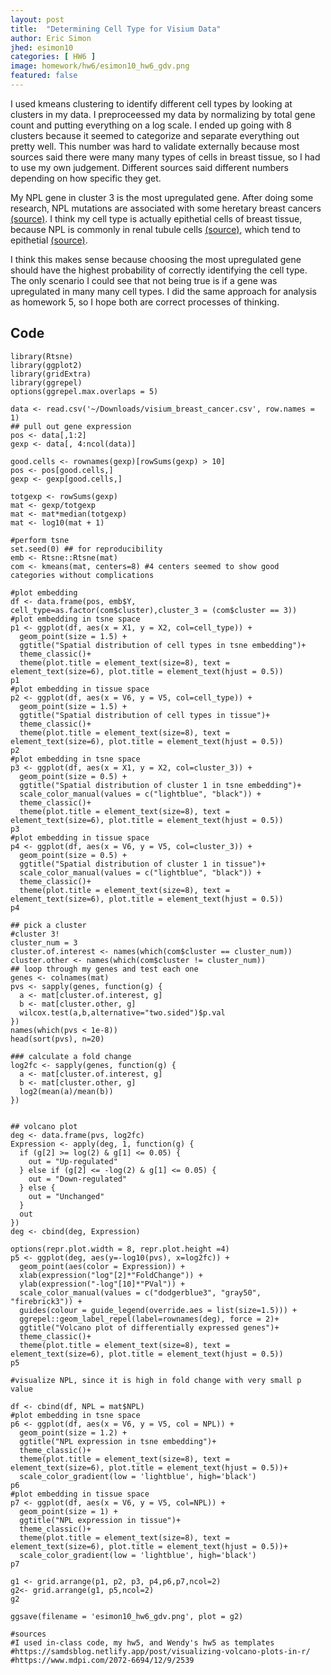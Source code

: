 ```yaml
---
layout: post
title:  "Determining Cell Type for Visium Data"
author: Eric Simon
jhed: esimon10
categories: [ HW6 ]
image: homework/hw6/esimon10_hw6_gdv.png
featured: false
---
```


I used kmeans clustering to identify different cell types by looking at clusters in my data. I preproceessed my data by normalizing by total gene count and putting everything on a log scale. I ended up going with 8 clusters because it seemed to categorize and separate everything out pretty well. This number was hard to validate externally because most sources said there were many many types of cells in breast tissue, so I had to use my own judgement. Different sources said different numbers depending on how specific they get.

My NPL gene in cluster 3 is the most upregulated gene. After doing some research, NPL mutations are associated with some heretary breast cancers [(source)](https://www.mdpi.com/2072-6694/12/9/2539). I think my cell type is actually epithetial cells of breast tissue, because NPL is commonly in renal tubule cells [(source)](https://www.proteinatlas.org/ENSG00000135838-NPL/pathology), which tend to epithetial [(source)](https://www.frontiersin.org/articles/10.3389/fimmu.2020.578952/full).

I think this makes sense because choosing the most upregulated gene should have the highest probability of correctly identifying the cell type. The only scenario I could see that not being true is if a gene was upregulated in many many cell types. I did the same approach for analysis as homework 5, so I hope both are correct processes of thinking.


## Code

```{r}
library(Rtsne)
library(ggplot2)
library(gridExtra)
library(ggrepel)
options(ggrepel.max.overlaps = 5)

data <- read.csv('~/Downloads/visium_breast_cancer.csv', row.names = 1)
## pull out gene expression
pos <- data[,1:2]
gexp <- data[, 4:ncol(data)]

good.cells <- rownames(gexp)[rowSums(gexp) > 10]
pos <- pos[good.cells,]
gexp <- gexp[good.cells,]

totgexp <- rowSums(gexp)
mat <- gexp/totgexp
mat <- mat*median(totgexp)
mat <- log10(mat + 1)

#perform tsne
set.seed(0) ## for reproducibility
emb <- Rtsne::Rtsne(mat)
com <- kmeans(mat, centers=8) #4 centers seemed to show good categories without complications

#plot embedding
df <- data.frame(pos, emb$Y, cell_type=as.factor(com$cluster),cluster_3 = (com$cluster == 3))
#plot embedding in tsne space
p1 <- ggplot(df, aes(x = X1, y = X2, col=cell_type)) + 
  geom_point(size = 1.5) +
  ggtitle("Spatial distribution of cell types in tsne embedding")+
  theme_classic()+
  theme(plot.title = element_text(size=8), text = element_text(size=6), plot.title = element_text(hjust = 0.5))
p1
#plot embedding in tissue space
p2 <- ggplot(df, aes(x = V6, y = V5, col=cell_type)) + 
  geom_point(size = 1.5) + 
  ggtitle("Spatial distribution of cell types in tissue")+
  theme_classic()+
  theme(plot.title = element_text(size=8), text = element_text(size=6), plot.title = element_text(hjust = 0.5))
p2
#plot embedding in tsne space
p3 <- ggplot(df, aes(x = X1, y = X2, col=cluster_3)) + 
  geom_point(size = 0.5) +
  ggtitle("Spatial distribution of cluster 1 in tsne embedding")+
  scale_color_manual(values = c("lightblue", "black")) +
  theme_classic()+
  theme(plot.title = element_text(size=8), text = element_text(size=6), plot.title = element_text(hjust = 0.5))
p3
#plot embedding in tissue space
p4 <- ggplot(df, aes(x = V6, y = V5, col=cluster_3)) + 
  geom_point(size = 0.5) + 
  ggtitle("Spatial distribution of cluster 1 in tissue")+
  scale_color_manual(values = c("lightblue", "black")) +
  theme_classic()+
  theme(plot.title = element_text(size=8), text = element_text(size=6), plot.title = element_text(hjust = 0.5))
p4

## pick a cluster
#cluster 3!
cluster_num = 3
cluster.of.interest <- names(which(com$cluster == cluster_num))
cluster.other <- names(which(com$cluster != cluster_num))
## loop through my genes and test each one
genes <- colnames(mat)
pvs <- sapply(genes, function(g) {
  a <- mat[cluster.of.interest, g]
  b <- mat[cluster.other, g]
  wilcox.test(a,b,alternative="two.sided")$p.val
})
names(which(pvs < 1e-8))
head(sort(pvs), n=20)

### calculate a fold change
log2fc <- sapply(genes, function(g) {
  a <- mat[cluster.of.interest, g]
  b <- mat[cluster.other, g]
  log2(mean(a)/mean(b))
})


## volcano plot
deg <- data.frame(pvs, log2fc)
Expression <- apply(deg, 1, function(g) {
  if (g[2] >= log(2) & g[1] <= 0.05) {
    out = "Up-regulated"
  } else if (g[2] <= -log(2) & g[1] <= 0.05) {
    out = "Down-regulated"
  } else {
    out = "Unchanged"
  }
  out
})
deg <- cbind(deg, Expression)

options(repr.plot.width = 8, repr.plot.height =4)
p5 <- ggplot(deg, aes(y=-log10(pvs), x=log2fc)) + 
  geom_point(aes(color = Expression)) +
  xlab(expression("log"[2]*"FoldChange")) + 
  ylab(expression("-log"[10]*"PVal")) +
  scale_color_manual(values = c("dodgerblue3", "gray50", "firebrick3")) +
  guides(colour = guide_legend(override.aes = list(size=1.5))) +
  ggrepel::geom_label_repel(label=rownames(deg), force = 2)+
  ggtitle("Volcano plot of differentially expressed genes")+
  theme_classic()+
  theme(plot.title = element_text(size=8), text = element_text(size=6), plot.title = element_text(hjust = 0.5))
p5

#visualize NPL, since it is high in fold change with very small p value

df <- cbind(df, NPL = mat$NPL)
#plot embedding in tsne space
p6 <- ggplot(df, aes(x = V6, y = V5, col = NPL)) + 
  geom_point(size = 1.2) +
  ggtitle("NPL expression in tsne embedding")+
  theme_classic()+
  theme(plot.title = element_text(size=8), text = element_text(size=6), plot.title = element_text(hjust = 0.5))+
  scale_color_gradient(low = 'lightblue', high='black')
p6
#plot embedding in tissue space
p7 <- ggplot(df, aes(x = V6, y = V5, col=NPL)) + 
  geom_point(size = 1) + 
  ggtitle("NPL expression in tissue")+
  theme_classic()+
  theme(plot.title = element_text(size=8), text = element_text(size=6), plot.title = element_text(hjust = 0.5))+
  scale_color_gradient(low = 'lightblue', high='black')
p7

g1 <- grid.arrange(p1, p2, p3, p4,p6,p7,ncol=2)
g2<- grid.arrange(g1, p5,ncol=2)
g2

ggsave(filename = 'esimon10_hw6_gdv.png', plot = g2)

#sources
#I used in-class code, my hw5, and Wendy's hw5 as templates
#https://samdsblog.netlify.app/post/visualizing-volcano-plots-in-r/
#https://www.mdpi.com/2072-6694/12/9/2539

```
